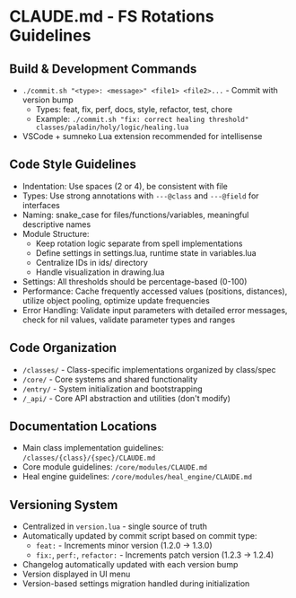 # CLAUDE.md - FS Rotations Guidelines

## Build & Development Commands
- `./commit.sh "<type>: <message>" <file1> <file2>...` - Commit with version bump
  - Types: feat, fix, perf, docs, style, refactor, test, chore
  - Example: `./commit.sh "fix: correct healing threshold" classes/paladin/holy/logic/healing.lua`
- VSCode + sumneko Lua extension recommended for intellisense

## Code Style Guidelines
- Indentation: Use spaces (2 or 4), be consistent with file
- Types: Use strong annotations with `---@class` and `---@field` for interfaces
- Naming: snake_case for files/functions/variables, meaningful descriptive names
- Module Structure:
  - Keep rotation logic separate from spell implementations
  - Define settings in settings.lua, runtime state in variables.lua
  - Centralize IDs in ids/ directory
  - Handle visualization in drawing.lua
- Settings: All thresholds should be percentage-based (0-100)
- Performance: Cache frequently accessed values (positions, distances), utilize object pooling, optimize update frequencies
- Error Handling: Validate input parameters with detailed error messages, check for nil values, validate parameter types and ranges

## Code Organization
- `/classes/` - Class-specific implementations organized by class/spec
- `/core/` - Core systems and shared functionality
- `/entry/` - System initialization and bootstrapping
- `/_api/` - Core API abstraction and utilities (don't modify)

## Documentation Locations
- Main class implementation guidelines: `/classes/{class}/{spec}/CLAUDE.md`
- Core module guidelines: `/core/modules/CLAUDE.md`
- Heal engine guidelines: `/core/modules/heal_engine/CLAUDE.md`

## Versioning System
- Centralized in `version.lua` - single source of truth
- Automatically updated by commit script based on commit type:
  - `feat:` - Increments minor version (1.2.0 → 1.3.0)
  - `fix:`, `perf:`, `refactor:` - Increments patch version (1.2.3 → 1.2.4)
- Changelog automatically updated with each version bump
- Version displayed in UI menu
- Version-based settings migration handled during initialization